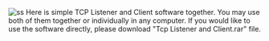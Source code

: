 ![ss](https://github.com/mucoboy/TCP-Listener-and-Client/assets/92869154/9be55d1e-7df1-4757-89f6-254e466ba056)
Here is simple TCP Listener and Client software together.
You may use both of them together or individually in any computer.
If you would like to use the software directly, please download "Tcp Listener and Client.rar" file.
